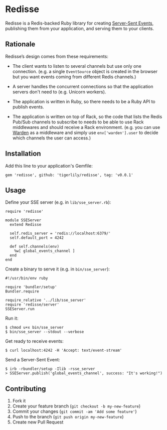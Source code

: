 # Redisse

Redisse is a Redis-backed Ruby library for creating [Server-Sent
Events](http://www.w3.org/TR/eventsource/), publishing them from your
application, and serving them to your clients.

## Rationale

Redisse’s design comes from these requirements:

* The client wants to listen to several channels but use only one connection.
  (e.g. a single `EventSource` object is created in the browser but you want
  events coming from different Redis channels.)

* A server handles the concurrent connections so that the application servers
  don't need to (e.g. Unicorn workers).

* The application is written in Ruby, so there needs to be a Ruby API to
  publish events.

* The application is written on top of Rack, so the code that lists the Redis
  Pub/Sub channels to subscribe to needs to be able to use Rack middlewares and
  should receive a Rack environment. (e.g. you can use
  [Warden](https://github.com/hassox/warden) as a middleware and simply use
  `env['warden'].user` to decide which channels the user can access.)

## Installation

Add this line to your application's Gemfile:

    gem 'redisse', github: 'tigerlily/redisse', tag: 'v0.0.1'

## Usage

Define your SSE server (e.g. in `lib/sse_server.rb`):

    require 'redisse'

    module SSEServer
      extend Redisse

      self.redis_server = 'redis://localhost:6379/'
      self.default_port = 4242

      def self.channels(env)
        %w[ global_events_channel ]
      end
    end

Create a binary to serve it (e.g. in `bin/sse_server`):

    #!/usr/bin/env ruby

    require 'bundler/setup'
    Bundler.require

    require_relative '../lib/sse_server'
    require 'redisse/server'
    SSEServer.run

Run it:

    $ chmod u+x bin/sse_server
    $ bin/sse_server --stdout --verbose

Get ready to receive events:

    $ curl localhost:4242 -H 'Accept: text/event-stream'

Send a Server-Sent Event:

    $ irb -rbundler/setup -Ilib -rsse_server
    > SSEServer.publish('global_events_channel', success: "It's working!")

## Contributing

1. Fork it
2. Create your feature branch (`git checkout -b my-new-feature`)
3. Commit your changes (`git commit -am 'Add some feature'`)
4. Push to the branch (`git push origin my-new-feature`)
5. Create new Pull Request
